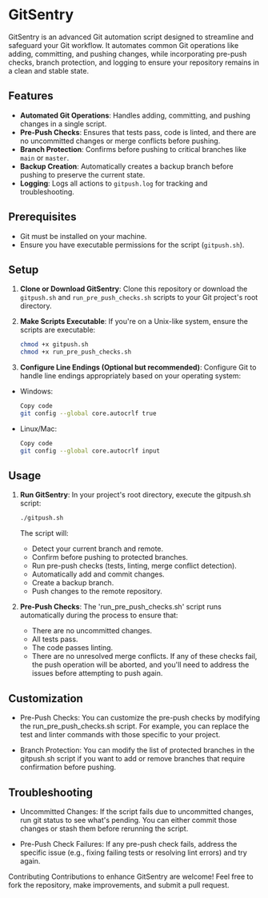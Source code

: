 # GitSentry

GitSentry is an advanced Git automation script designed to streamline and safeguard your Git workflow. It automates common Git operations like adding, committing, and pushing changes, while incorporating pre-push checks, branch protection, and logging to ensure your repository remains in a clean and stable state.

## Features

- **Automated Git Operations**: Handles adding, committing, and pushing changes in a single script.
- **Pre-Push Checks**: Ensures that tests pass, code is linted, and there are no uncommitted changes or merge conflicts before pushing.
- **Branch Protection**: Confirms before pushing to critical branches like `main` or `master`.
- **Backup Creation**: Automatically creates a backup branch before pushing to preserve the current state.
- **Logging**: Logs all actions to `gitpush.log` for tracking and troubleshooting.

## Prerequisites

- Git must be installed on your machine.
- Ensure you have executable permissions for the script (`gitpush.sh`).

## Setup

1. **Clone or Download GitSentry**:
   Clone this repository or download the `gitpush.sh` and `run_pre_push_checks.sh` scripts to your Git project's root directory.

2. **Make Scripts Executable**:
   If you're on a Unix-like system, ensure the scripts are executable:
   ```bash
   chmod +x gitpush.sh
   chmod +x run_pre_push_checks.sh
   ```
3. **Configure Line Endings (Optional but recommended)**:
   Configure Git to handle line endings appropriately based on your operating system:

- Windows:

   ```bash
   Copy code
   git config --global core.autocrlf true
   ```
- Linux/Mac:

   ``` bash
   Copy code
   git config --global core.autocrlf input
   ```
## Usage

1. **Run GitSentry**:
   In your project's root directory, execute the gitpush.sh script:
   ```bash
   ./gitpush.sh
   ```

   The script will:

   - Detect your current branch and remote.
   - Confirm before pushing to protected branches.
   - Run pre-push checks (tests, linting, merge conflict detection).
   - Automatically add and commit changes.
   - Create a backup branch.
   - Push changes to the remote repository.

2. **Pre-Push Checks**:
   The 'run_pre_push_checks.sh' script runs automatically during the process to ensure that:

   - There are no uncommitted changes.
   - All tests pass.
   - The code passes linting.
   - There are no unresolved merge conflicts.
If any of these checks fail, the push operation will be aborted, and you'll need to address the issues before attempting to push again.

## Customization
   - Pre-Push Checks:
You can customize the pre-push checks by modifying the run_pre_push_checks.sh script. For example, you can replace the test and linter commands with those specific to your project.

   - Branch Protection:
You can modify the list of protected branches in the gitpush.sh script if you want to add or remove branches that require confirmation before pushing.

## Troubleshooting

   - Uncommitted Changes:
If the script fails due to uncommitted changes, run git status to see what's pending. You can either commit those changes or stash them before rerunning the script.

   - Pre-Push Check Failures:
If any pre-push check fails, address the specific issue (e.g., fixing failing tests or resolving lint errors) and try again.

Contributing
Contributions to enhance GitSentry are welcome! Feel free to fork the repository, make improvements, and submit a pull request.

